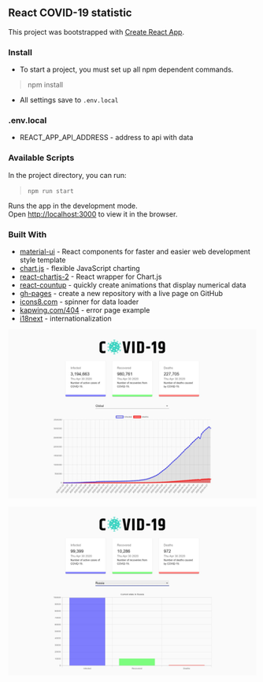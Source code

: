 ## React COVID-19 statistic


This project was bootstrapped with [Create React App](https://github.com/facebook/create-react-app).


### Install

* To start a project, you must set up all npm dependent commands.
> npm install



* All settings save to `.env.local`


### .env.local

* REACT_APP_API_ADDRESS - address to api with data 
 

### Available Scripts

In the project directory, you can run:
> `npm run start`

Runs the app in the development mode.<br />
Open [http://localhost:3000](http://localhost:3000) to view it in the browser.


### Built With

* [material-ui](https://github.com/mui-org/material-ui) - React components for faster and easier web development style template
* [chart.js](https://www.chartjs.org/) - flexible JavaScript charting
* [react-chartjs-2](https://github.com/jerairrest/react-chartjs-2) - React wrapper for Chart.js
* [react-countup](https://github.com/glennreyes/react-countup) - quickly create animations that display numerical data
* [gh-pages](https://pages.github.com/) - create a new repository with a live page on GitHub
* [icons8.com](https://icons8.com/cssload/) - spinner for data loader
* [kapwing.com/404](https://www.kapwing.com/404-illustrations?ref=producthunt) - error page example
* [i18next](https://www.i18next.com/) - internationalization

![global-schedule](./screenshots/1.global-schedule.jpg)

![russian-schedule](./screenshots/2.russian-schedule.jpg)


